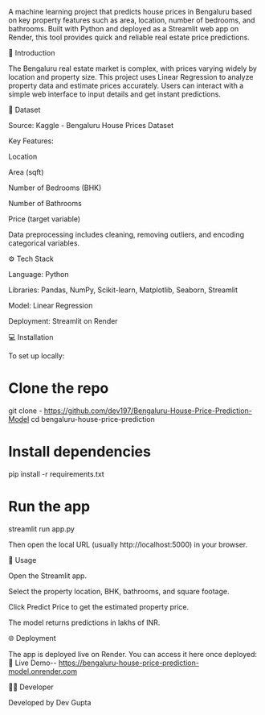 A machine learning project that predicts house prices in Bengaluru based on key property features such as area, location, number of bedrooms, and bathrooms.
Built with Python and deployed as a Streamlit web app on Render, this tool provides quick and reliable real estate price predictions.

📘 Introduction

The Bengaluru real estate market is complex, with prices varying widely by location and property size.
This project uses Linear Regression to analyze property data and estimate prices accurately.
Users can interact with a simple web interface to input details and get instant predictions.

🧠 Dataset

Source: Kaggle - Bengaluru House Prices Dataset

Key Features:

Location

Area (sqft)

Number of Bedrooms (BHK)

Number of Bathrooms

Price (target variable)

Data preprocessing includes cleaning, removing outliers, and encoding categorical variables.

⚙️ Tech Stack

Language: Python

Libraries: Pandas, NumPy, Scikit-learn, Matplotlib, Seaborn, Streamlit

Model: Linear Regression

Deployment: Streamlit on Render

💻 Installation

To set up locally:

# Clone the repo
git clone - https://github.com/dev197/Bengaluru-House-Price-Prediction-Model
cd bengaluru-house-price-prediction

# Install dependencies
pip install -r requirements.txt

# Run the app
streamlit run app.py


Then open the local URL (usually http://localhost:5000) in your browser.

🚀 Usage

Open the Streamlit app.

Select the property location, BHK, bathrooms, and square footage.

Click Predict Price to get the estimated property price.

The model returns predictions in lakhs of INR.

🌐 Deployment

The app is deployed live on Render.
You can access it here once deployed:
🔗 Live Demo-- https://bengaluru-house-price-prediction-model.onrender.com

👨‍💻 Developer

Developed by Dev Gupta
